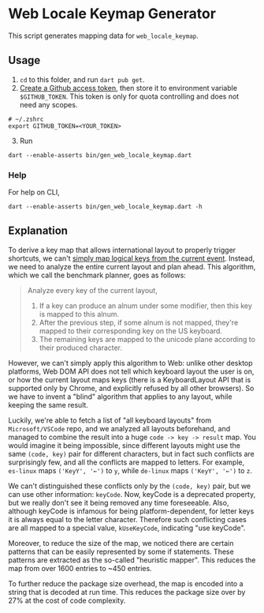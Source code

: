 # Web Locale Keymap Generator

This script generates mapping data for `web_locale_keymap`.

## Usage

1. `cd` to this folder, and run `dart pub get`.
2. [Create a Github access token](https://docs.github.com/en/authentication/keeping-your-account-and-data-secure/creating-a-personal-access-token), then store it to environment variable `$GITHUB_TOKEN`. This token is only for quota controlling and does not need any scopes.
```
# ~/.zshrc
export GITHUB_TOKEN=<YOUR_TOKEN>
```
3. Run
```
dart --enable-asserts bin/gen_web_locale_keymap.dart
```

### Help
For help on CLI,
```
dart --enable-asserts bin/gen_web_locale_keymap.dart -h
```

## Explanation

To derive a key map that allows international layout to properly trigger
shortcuts, we can't [simply map logical keys from the current
event](https://github.com/flutter/flutter/issues/100456). Instead, we need to
analyze the entire current layout and plan ahead. This algorithm,
which we call the benchmark planner, goes as follows:

> Analyze every key of the current layout,
> 1. If a key can produce an alnum under some modifier, then this key is mapped to this alnum.
> 2. After the previous step, if some alnum is not mapped, they're mapped to their corresponding key on the US keyboard.
> 3. The remaining keys are mapped to the unicode plane according to their produced character.

However, we can't simply apply this algorithm to Web: unlike other desktop
platforms, Web DOM API does not tell which keyboard layout the user is on, or
how the current layout maps keys (there is a KeyboardLayout API that is
supported only by Chrome, and explicitly refused by all other browsers). So we
have to invent a "blind" algorithm that applies to any layout, while keeping the
same result.

Luckily, we're able to fetch a list of "all keyboard layouts" from
`Microsoft/VSCode` repo, and we analyzed all layouts beforehand, and managed to
combine the result into a huge `code -> key -> result` map. You would imagine it
being impossible, since different layouts might use the same `(code, key)` pair
for different characters, but in fact such conflicts are surprisingly few, and
all the conflicts are mapped to letters. For example, `es-linux` maps
`('KeyY', '←')` to `y`, while `de-linux` maps `('KeyY', '←')` to `z`.

We can't distinguished these conflicts only by the `(code, key)` pair, but we
can use other information: `keyCode`. Now, keyCode is a deprecated property, but
we really don't see it being removed any time foreseeable. Also, although
keyCode is infamous for being platform-dependent, for letter keys it is always
equal to the letter character. Therefore such conflicting cases are all mapped
to a special value, `kUseKeyCode`, indicating "use keyCode".

Moreover, to reduce the size of the map, we noticed there are certain patterns
that can be easily represented by some if statements. These patterns are
extracted as the so-called "heuristic mapper". This reduces the map from over
1600 entries to ~450 entries.

To further reduce the package size overhead, the map is encoded into a string
that is decoded at run time. This reduces the package size over by 27% at the
cost of code complexity.
